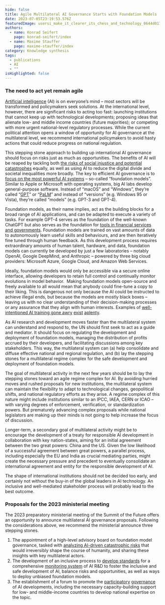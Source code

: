 ```yaml
---
hide: false
title: Agile Multilateral AI Governance Starts with Foundation Models
date: 2023-07-05T23:19:53.576Z
featuredImage: usersi_make_it_clearer_its_chess_and_technology_0644d017-47ba-48ef-884e-2587a78779ef.png
authors:
  - name: Konrad Seifert
    page: konrad-seifert/index
  - name: Maxime Stauffer
    page: maxime-stauffer/index
category: Knowledge synthesis
tags:
  - publications
  - AI
  - ""
isHighlighted: false
---
```


### The need to act yet remain agile 

[Artificial intelligence](https://www.simoninstitute.ch/blog/post/artificial-intelligence-a-brief-on-risks-and-opportunities/) (AI) is on everyone’s mind – most sectors will be transformed and policymakers seek solutions. At the international level, however, there are significant risks to acting too fast: launching institutions that cannot keep up with technological developments; proposing ideas that alienate low- and middle income countries (future majorities); or competing with more urgent national-level regulatory processes. While the current political attention opens a window of opportunity for AI governance at the multilateral level, we recommend international policymakers to avoid hasty actions that could reduce progress on national regulation.

This stepping stone approach to building up international AI governance should focus on risks just as much as opportunities. The benefits of AI will be reaped by tackling both [the risks of social injustice and potential catastrophes](https://arxiv.org/pdf/2306.06924.pdf) equally, as well as using AI to reduce the digital divide and societal inequalities more broadly. The key to efficient AI governance is to [focus on the most powerful AI systems](https://arxiv.org/pdf/2108.07258.pdf) – so-called “foundation models”. Similar to Apple or Microsoft with operating systems, big AI labs develop general-purpose software. Instead of “macOS” and “Windows”, they’re called “[GPT](https://en.wikipedia.org/wiki/Generative_pre-trained_transformer#Foundational_models)” or “[PaLM](https://en.wikipedia.org/wiki/PaLM)” and instead of “versions” (e.g. Windows 95 or Vista), they’re called “models” (e.g. GPT-3 and GPT-4).

Foundation models, as their name implies, act as the building blocks for a broad range of AI applications, and can be adapted to execute a variety of tasks. For example GPT-4 serves as the foundation of the well-known ChatGPT but also serves as the foundation for [tools in financial services and governments](https://openai.com/gpt-4). Foundation models are trained on vast amounts of data to autonomously learn useful skills and behaviours, and are then iteratively fine tuned through human feedback. As this development process requires extraordinary amounts of human talent, hardware, and data, foundation models can currently be developed by just a few laboratories – notably OpenAI, Google DeepMind, and Anthropic – powered by three big cloud providers: Microsoft Azure, Google Cloud, and Amazon Web Services.

Ideally, foundation models would only be accessible via a secure online interface, allowing developers to retain full control and continually monitor evolutions in model behavior.  Making foundation models open-source and freely available to all would mean that anybody could fine-tune a copy to their liking. This is dangerous not only because the AI could be instructed to achieve illegal ends, but because the models are mostly black boxes – leaving us with no clear understanding of their decision-making processes or any assurance that they align with human interests. Examples of [well-intentioned AI training gone awry](https://thezvi.substack.com/p/ai-1-sydney-and-bing#%C2%A7the-examples) [exist](https://www.theguardian.com/commentisfree/2023/jun/16/ai-new-laws-powerful-open-source-tools-meta) [aplenty](https://www.forbes.com/sites/bernardmarr/2022/04/01/the-dangers-of-not-aligning-artificial-intelligence-with-human-values/).

As AI research and development moves faster than the multilateral system can understand and respond to, the UN should first seek to act as a guide and mediator. It should focus on regulating the development and deployment of foundation models, managing the distribution of profits accrued by their developers, and facilitating discussions among key stakeholders. This way, the multilateral system can (a) help consolidate and diffuse effective national and regional regulation, and (b) lay the stepping stones for a multilateral regime complex for the safe development and deployment of foundation models.

The goal of multilateral activity in the next few years should be to lay the stepping stones toward an agile regime complex for AI. By avoiding hurried moves and rushed proposals for new institutions, the multilateral system can maintain the flexibility to adapt to technological changes, geopolitical shifts, and national regulatory efforts as they arise. A regime complex of this nature might include institutions similar to an IPCC, IAEA, CERN or ICAO – with varying degrees of enforcement, verification, or standardization powers. But prematurely advancing complex proposals while national legislators are making up their minds is not going to help increase the focus of discussion.

Longer-term, a secondary goal of multilateral activity might be to encourage the development of a treaty for responsible AI development in collaboration with key nation-states, aiming for an initial agreement between the two great powers: China and the US. Given the low likelihood of a successful agreement between great powers, a parallel process, including especially the EU and India as crucial mediating parties, might create the necessary pressure and precedent to eventually consolidate an international agreement and entity for the responsible development of AI.

The shape of international institutions should not be decided too early, and certainly not without the buy-in of the global leaders in AI technology. An inclusive and well-mediated stakeholder process will probably lead to the best outcome.

### Proposals for the 2023 ministerial meeting

The 2023 preparatory ministerial meeting of the Summit of the Future offers an opportunity to announce multilateral AI governance proposals. Following the considerations above, we recommend the ministerial announce three stepping stones.

1. The appointment of a high-level advisory board on foundation model governance, tasked with [analyzing AI-driven catastrophic risks](https://arxiv.org/pdf/2306.12001.pdf) that would irreversibly shape the course of humanity, and sharing these insights with key multilateral actors.
2. The development of an inclusive process to [develop standards](https://www.fhi.ox.ac.uk/wp-content/uploads/Standards_-FHI-Technical-Report.pdf) for a comprehensive [monitoring system](https://www.deepmind.com/blog/an-early-warning-system-for-novel-ai-risks) of AI R&D to foster the inclusive and safe development of AI, balance risks and opportunities, as well as ways to deploy unbiased foundation models.
3. The establishment of a forum to promote the [participatory](https://cip.org/blog/alignment) [governance](https://www.governance.ai/post/what-do-we-mean-when-we-talk-about-ai-democratisation) of AI developments, including the necessary capacity-building support for low- and middle-income countries to develop national expertise on the topic.
